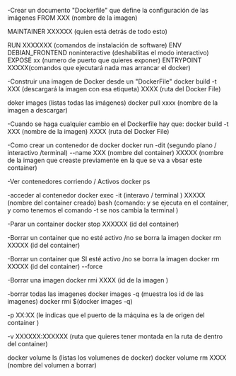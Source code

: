 -Crear un documento "Dockerfile" que define la configuración de las imágenes
FROM XXX (nombre de la imagen) 

MAINTAINER XXXXXX (quien está detrás de todo esto)

RUN XXXXXXX (comandos de instalación de software)
ENV DEBIAN_FRONTEND noninteractive (deshabilitas el modo interactivo)
EXPOSE xx (numero de puerto que quieres exponer)
ENTRYPOINT XXXXX(comandos que ejecutará nada mas arrancar el docker)





-Construir una imagen de Docker desde un "DockerFile"
docker build -t XXX (descargará la imagen con esa etiqueta) XXXX (ruta del Docker File)

doker images (listas todas las imágenes)
docker pull xxxx (nombre de la imagen a descargar)

-Cuando se haga cualquier cambio en el Dockerfile hay que:
docker build -t XXX (nombre de la imagen) XXXX (ruta del Docker File) 

-Como crear un contenedor de docker 
docker run -dit (segundo plano / interactivo /terminal)  --name XXX (nombre del container) XXXXX (nombre de la imagen que creaste previamente en la que se va a vbsar este container)

-Ver contenedores corriendo / Activos
docker ps

-acceder al contenedor 
docker exec -it (interavo / terminal ) XXXXX (nombre del container creado) bash (comando: y se ejecuta en el container, y como tenemos el comando -t se nos cambia la terminal )

-Parar un container
docker stop XXXXXX (id del container)

-Borrar un container que no esté activo /no se borra la imagen
docker rm XXXXX (id del container)

-Borrar un container que SI esté activo /no se borra la imagen
docker rm XXXXX (id del container) --force

-Borrar una imagen
docker rmi XXXX (id de la imagen )

-borrar todas las imagenes
docker images -q (muestra los id de las imagenes)
docker rmi $(docker images -q)

-p XX:XX  (le indicas que el puerto de la máquina es la de origen del container  )

-v XXXXXX:XXXXXX (ruta que quieres tener montada en la ruta de dentro del container)

docker volume ls (listas los volumenes de docker)
docker volume rm XXXX (nombre del volumen a borrar)